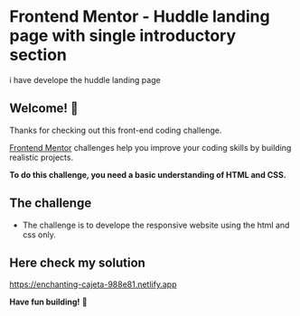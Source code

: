# Frontend Mentor - Huddle landing page with single introductory section

i have develope the huddle landing page


## Welcome! 👋

Thanks for checking out this front-end coding challenge.

[Frontend Mentor](https://www.frontendmentor.io) challenges help you improve your coding skills by building realistic projects.

**To do this challenge, you need a basic understanding of HTML and CSS.**

## The challenge

- The challenge is to develope the responsive website using the html and css only.

## Here check my solution
https://enchanting-cajeta-988e81.netlify.app

**Have fun building!** 🚀

